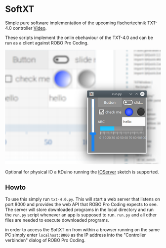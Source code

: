 # SoftXT

Simple pure software implementation of the upcoming fischertechnik
TXT-4.0 controller [Video](https://youtu.be/1ub4-ASsy-U).

These scripts implement the onlin ebehaviour of the TXT-4.0 and can be
run as a client against ROBO Pro Coding.

![Screenshot](screen.png)

Optional for physical IO a ftDuino running the [IOServer](https://github.com/harbaum/ftduino/tree/master/ftduino/libraries/WebUSB/examples/IoServer) sketch is supported.

## Howto

To use this simply run ```txt-4.0.py```. This will start a web server that
listens on port 8000 and provides the web API that ROBO Pro Coding expects
to see. The server will store downloaded programs in the local
directory and run the ```run.py``` script whenever an app is supposed to
run. ```run.py``` and all other files are needed to execute downloaded
programs.

in order to access the SoftXT on from within a browser running on the
same PC simply enter ```localhost:8000``` as the IP address into the
"Controller verbinden" dialog of ROBO Pro Coding.
